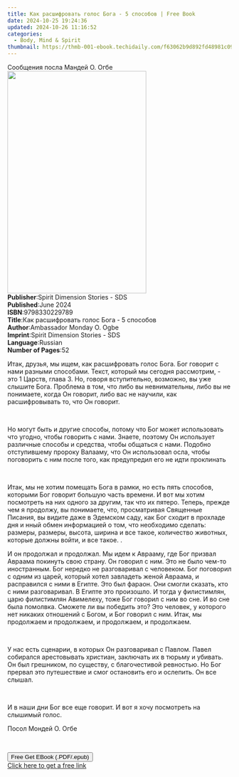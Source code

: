 ```yaml
---
title: Как расшифровать голос Бога - 5 способов | Free Book
date: 2024-10-25 19:24:36
updated: 2024-10-26 11:16:52
categories:
  - Body, Mind & Spirit
thumbnail: https://thmb-001-ebook.techidaily.com/f63062b9d892fd48981c09c0de81884fc18665c7b60e93c6c74bef11fc204c72.jpg
---
```

<main id="book-container">
  <div class="flex flex-col">
    <div class="book-brief flex-1 py-6 px-4 sm:p-6 md:py-10 md:px-8">
      <!-- brief-->
      <div class="book-brief-main">Сообщения посла Мандей О. Огбе</div>
    </div>
    <div
      class="book-meta-info flex-1 grid gap-4 col-start-1 col-end-3 row-start-1 sm:mb-6 sm:grid-cols-4 lg:gap-6 lg:col-start-2 lg:row-end-6 lg:row-span-6 lg:mb-0"
    >
      <div
        class="book-meta-info-left place-content-center mt-4 p-4 text-sm leading-6 col-start-2 col-span-2 dark:text-slate-400"
      >
        <img
          class="w-full h-500 object-cover rounded-lg sm:h-255 sm:col-span-2 lg:col-span-full"
          src="https://img-001-ebook.techidaily.com/0a913e12a37ba5a8545ae9ac5b41b4e9a4468e4665c8275aaa02e6a808852289.jpg"
          alt=""
          width="312"
          height="500"
        />
      </div>
      <div
        class="book-meta-info-right mt-2 col-start-1 row-start-2 col-span-3 self-center"
      >
        <!-- meta data  -->
        <div class="flex flex-col px-4 md:px-8">
          <div class="flex-1">
            <strong>Publisher</strong>:<span class="px-2"
              >Spirit Dimension Stories - SDS</span
            >
          </div>
          <div class="flex-1">
            <strong>Published</strong>:<span class="px-2">June 2024</span>
          </div>
          <div class="flex-1">
            <strong>ISBN</strong>:<span class="px-2">9798330229789</span>
          </div>
          <div class="flex-1">
            <strong>Title</strong>:<span class="px-2"
              >Как расшифровать голос Бога - 5 способов</span
            >
          </div>
          <div class="flex-1">
            <strong>Author</strong>:<span class="px-2"
              >Ambassador Monday O. Ogbe</span
            >
          </div>
          <div class="flex-1">
            <strong>Imprint</strong>:<span class="px-2"
              >Spirit Dimension Stories - SDS</span
            >
          </div>
          <div class="flex-1">
            <strong>Language</strong>:<span class="px-2">Russian</span>
          </div>
          <div class="flex-1">
            <strong>Number of Pages</strong>:<span class="px-2">52</span>
          </div>
        </div>
      </div>
    </div>
    <div class="book-description flex-1 py-6 px-4 sm:p-6 md:py-10 md:px-8">
      <div class="book-description-main">
        <div accordion-content="" id="description">
          <p>
            Итак, друзья, мы ищем, как расшифровать голос Бога. Бог говорит с
            нами разными способами. Текст, который мы сегодня рассмотрим, - это
            1 Царств, глава 3. Но, говоря вступительно, возможно, вы уже слышите
            Бога. Проблема в том, что либо вы невнимательны, либо вы не
            понимаете, когда Он говорит, либо вас не научили, как расшифровывать
            то, что Он говорит.
          </p>
          <p><br /></p>
          <p>
            Но могут быть и другие способы, потому что Бог может использовать
            что угодно, чтобы говорить с нами. Знаете, поэтому Он использует
            различные способы и средства, чтобы общаться с нами. Подобно
            отступившему пророку Валааму, что Он использовал осла, чтобы
            поговорить с ним после того, как предупредил его не идти проклинать
          </p>
          <p><br /></p>
          <p>
            Итак, мы не хотим помещать Бога в рамки, но есть пять способов,
            которыми Бог говорит большую часть времени. И вот мы хотим
            посмотреть на них одного за другим, так что их пятеро. Теперь,
            прежде чем я продолжу, вы понимаете, что, просматривая Священные
            Писания, вы видите даже в Эдемском саду, как Бог сходит в прохладе
            дня и нный обмен информацией о том, что необходимо сделать: размеры,
            размеры, высота, ширина и все такое, количество животных, которые
            должны войти, и все такое. .
          </p>
          <p>
            И он продолжал и продолжал. Мы идем к Аврааму, где Бог призвал
            Авраама покинуть свою страну. Он говорил с ним. Это не было чем-то
            иностранным. Бог нередко не разговаривал с человеком. Бог поговорил
            с одним из царей, который хотел завладеть женой Авраама, и
            расправился с ними в Египте. Это был фараон. Они смогли сказать, кто
            с ними разговаривал. В Египте это произошло. И тогда у филистимлян,
            царю филистимлян Авимелеху, тоже Бог говорил с ним во сне. И во сне
            была помолвка. Сможете ли вы победить это? Это человек, у которого
            нет никаких отношений с Богом, и Бог говорил с ним. Итак, мы
            продолжаем и продолжаем, и продолжаем, и продолжаем.
          </p>
          <p><br /></p>
          <p>
            У нас есть сценарии, в которых Он разговаривал с Павлом. Павел
            собирался арестовывать христиан, заключать их в тюрьму и убивать. Он
            был грешником, по существу, с благочестивой ревностью. Но Бог
            прервал это путешествие и смог остановить его и ослепить. Он все
            слышал.
          </p>
          <p><br /></p>
          <p>
            И в наши дни Бог все еще говорит. И вот я хочу посмотреть на
            слышимый голос.
          </p>
          <p>Посол Мондей О. Огбе</p>
          <p><br /></p>
        </div>
        <div class="accordion-fader"></div>
      </div>
    </div>
    <div class="book-excerpts flex-1 py-6 px-4 sm:p-6 md:py-10 md:px-8"></div>
    <div
      class="book-about-author flex-1 py-6 px-4 sm:p-6 md:py-10 md:px-8"
    ></div>
    <div class="book-free-get flex-1 py-6 px-4 sm:p-6 md:py-10 md:px-8">
      <button
        id="btn-free-get"
        class="bg-blue-500 hover:bg-blue-700 text-white font-bold py-2 px-4 rounded"
      >
        Free Get EBook (.PDF/.epub)
      </button>
      <div id="countdown-display" class="px-2 text-lg mt-2"></div>
      <a
        id="free-link"
        class="hidden bg-blue-500 hover:bg-blue-700 text-white font-bold py-2 px-4 rounded"
        href="https://www.ebooks.com/en-us/book/211383360/5/ambassador-monday-o-ogbe/"
        target="_blank"
        >Click here to get a free link</a
      >
    </div>
    <script>
      let countdownTime = 0;
      let countdownInterval = null;
      document
        .getElementById('btn-free-get')
        .addEventListener('click', startCountdown);
      function startCountdown() {
        countdownTime = new Date().getTime() + 60000 * 3;
        countdownInterval = setInterval(updateCountdown, 1000);
        document.getElementById('btn-free-get').disabled = true;
        document
          .getElementById('btn-free-get')
          .classList.add('bg-gray-500', 'cursor-not-allowed');
      }
      function updateCountdown() {
        let currentTime = new Date().getTime();
        let timeLeft = countdownTime - currentTime;
        let secondsLeft = Math.floor(timeLeft / 1000);
        document.getElementById('countdown-display').innerHTML =
          `Remaining time: ${secondsLeft} seconds.`;
        if (secondsLeft <= 0) {
          clearInterval(countdownInterval);
          document.getElementById('btn-free-get').classList.add('hidden');
          document.getElementById('free-link').classList.remove('hidden');
          document.getElementById('countdown-display').innerHTML = '';
        }
      }
    </script>
  </div>
</main>
